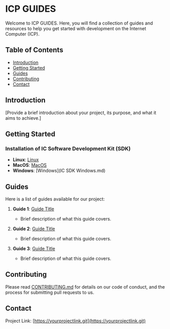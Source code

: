 # ICP GUIDES

Welcome to ICP GUIDES. Here, you will find a collection of guides and resources to help you get started with development on the Internet Computer (ICP).

## Table of Contents

- [Introduction](#Introduction)
- [Getting Started](#getting-started)
- [Guides](#guides)
- [Contributing](#contributing)
- [Contact](#contact)

## Introduction

[Provide a brief introduction about your project, its purpose, and what it aims to achieve.]

## Getting Started
### Installation of IC Software Development Kit (SDK) 
   - **Linux**:   [Linux](ic-sdk-install-linux.md)
   - **MacOS**:   [MacOS](ic-sdk-install-macos.md)
   - **Windows**: [Windows](IC SDK Windows.md)

## Guides

Here is a list of guides available for our project:

1. **Guide 1**: [Guide Title](link-to-guide)
   - Brief description of what this guide covers.

2. **Guide 2**: [Guide Title](link-to-guide)
   - Brief description of what this guide covers.

3. **Guide 3**: [Guide Title](link-to-guide)
   - Brief description of what this guide covers.

## Contributing

Please read [CONTRIBUTING.md](link-to-contributing-file) for details on our code of conduct, and the process for submitting pull requests to us.

## Contact

Project Link: [https://yourprojectlink.git](https://yourprojectlink.git)

